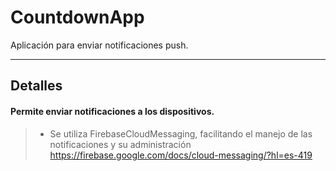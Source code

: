 # CountdownApp
Aplicación para enviar notificaciones push.

----------

Detalles
-------------

#### <i class="icon-refresh"></i> Permite enviar notificaciones a los dispositivos.

> - Se utiliza FirebaseCloudMessaging, facilitando el manejo de las notificaciones y su administración<br> 
https://firebase.google.com/docs/cloud-messaging/?hl=es-419
